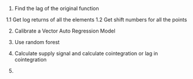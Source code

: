 1. Find the lag of the original function

1.1 Get log returns of all the elements
1.2 Get shift numbers for all the points

2. Calibrate a Vector Auto Regression Model

4. Use random forest

5. Calculate supply signal and calculate cointegration or lag in cointegration
6. 
